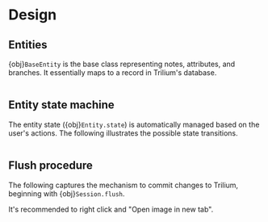 # Design

## Entities

{obj}`BaseEntity` is the base class representing notes, attributes, and branches. It essentially maps to a record in Trilium's database.

```{uml} entity.plantuml
```

## Entity state machine

The entity state ({obj}`Entity.state`) is automatically managed based on the user's actions. The following illustrates the possible state transitions.

```{uml} entity-state.plantuml
```

## Flush procedure

The following captures the mechanism to commit changes to Trilium, beginning with {obj}`Session.flush`.

It's recommended to right click and "Open image in new tab".

```{uml} flush.plantuml
```